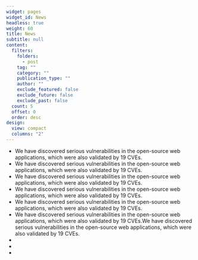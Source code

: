 ```yaml
---
widget: pages
widget_id: News
headless: true
weight: 60
title: News
subtitle: null
content:
  filters:
    folders:
      - post
    tag: ""
    category: ""
    publication_type: ""
    author: ""
    exclude_featured: false
    exclude_future: false
    exclude_past: false
  count: 5
  offset: 0
  order: desc
design:
  view: compact
  columns: "2"
---
```

* We have discovered serious vulnerabilities in the open-source web applications, which were also validated by 19 CVEs.
* We have discovered serious vulnerabilities in the open-source web applications, which were also validated by 19 CVEs.
* We have discovered serious vulnerabilities in the open-source web applications, which were also validated by 19 CVEs.
* We have discovered serious vulnerabilities in the open-source web applications, which were also validated by 19 CVEs.
* We have discovered serious vulnerabilities in the open-source web applications, which were also validated by 19 CVEs.
* We have discovered serious vulnerabilities in the open-source web applications, which were also validated by 19 CVEs.We have discovered serious vulnerabilities in the open-source web applications, which were also validated by 19 CVEs.
*
*
*